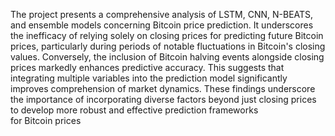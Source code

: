 The project presents a comprehensive analysis of LSTM, CNN, N-BEATS, and ensemble models concerning Bitcoin price prediction. It underscores the inefficacy of relying solely on closing prices for predicting future Bitcoin prices, particularly during periods of notable fluctuations in Bitcoin's closing values. Conversely, the inclusion of Bitcoin halving events alongside closing prices markedly enhances predictive accuracy. This suggests that integrating multiple variables into the prediction model significantly improves comprehension of market dynamics. These findings underscore the importance of incorporating diverse factors beyond just closing prices to develop more robust and effective prediction frameworks for Bitcoin prices
